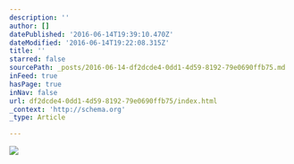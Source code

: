 ```yaml
---
description: ''
author: []
datePublished: '2016-06-14T19:39:10.470Z'
dateModified: '2016-06-14T19:22:08.315Z'
title: ''
starred: false
sourcePath: _posts/2016-06-14-df2dcde4-0dd1-4d59-8192-79e0690ffb75.md
inFeed: true
hasPage: true
inNav: false
url: df2dcde4-0dd1-4d59-8192-79e0690ffb75/index.html
_context: 'http://schema.org'
_type: Article

---
```

![](https://the-grid-user-content.s3-us-west-2.amazonaws.com/a7a3cb3e-45bb-4cf0-b65a-ef5d5bed89d9.jpg)
